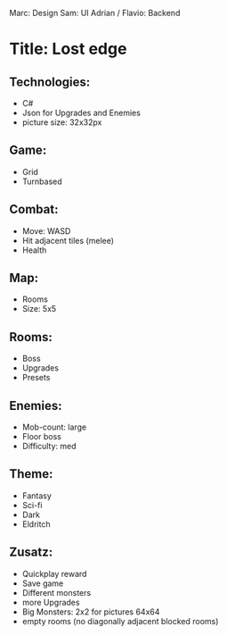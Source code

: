 Marc: Design
Sam: UI
Adrian / Flavio: Backend

# Title: Lost edge

## Technologies:
- C#
- Json for Upgrades and Enemies
- picture size: 32x32px

## Game:
- Grid
- Turnbased

## Combat:
 - Move: WASD
 - Hit adjacent tiles (melee)
 - Health

## Map:
 - Rooms
 - Size: 5x5
 
## Rooms:
 - Boss
 - Upgrades
 - Presets

## Enemies:
- Mob-count: large
- Floor boss
- Difficulty: med

## Theme:
- Fantasy
- Sci-fi
- Dark
- Eldritch

## Zusatz:
- Quickplay reward
- Save game
- Different monsters
- more Upgrades
- Big Monsters: 2x2 for pictures 64x64
- empty rooms (no diagonally adjacent blocked rooms)
